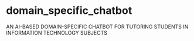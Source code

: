 # domain_specific_chatbot
AN AI-BASED DOMAIN-SPECIFIC CHATBOT FOR TUTORING STUDENTS IN INFORMATION TECHNOLOGY SUBJECTS

